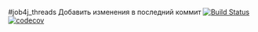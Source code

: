 #job4j_threads
Добавить изменения в последний коммит
[![Build Status](https://app.travis-ci.com/ignatown/job4j_threads.svg?branch=main)](https://app.travis-ci.com/ignatown/job4j_threads)
[![codecov](https://codecov.io/gh/ignatown/job4j_threads/branch/master/graph/badge.svg?token=PIPC49988B)](https://codecov.io/gh/ignatown/job4j_threads)